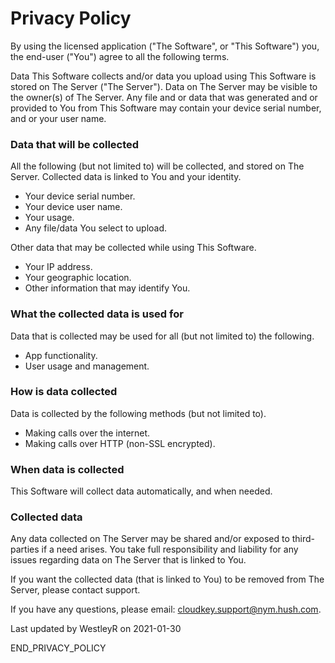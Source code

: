 # Privacy Policy

By using the licensed application ("The Software", or "This Software") you, the end-user ("You") agree to all the following terms.

Data This Software collects and/or data you upload using This Software is stored on The
Server ("The Server"). Data on The Server may be visible to the owner(s) of The Server.
Any file and or data that was generated and or provided to You from This Software may
contain your device serial number, and or your user name.

### Data that will be collected

All the following (but not limited to) will be collected, and stored on The Server. Collected
data is linked to You and your identity.

 - Your device serial number.
 - Your device user name.
 - Your usage.
 - Any file/data You select to upload.

Other data that may be collected while using This Software.

 - Your IP address.
 - Your geographic location.
 - Other information that may identify You.

### What the collected data is used for

Data that is collected may be used for all (but not limited to) the following.

 - App functionality.
 - User usage and management.

### How is data collected

Data is collected by the following methods (but not limited to).

 - Making calls over the internet.
 - Making calls over HTTP (non-SSL encrypted).

### When data is collected

This Software will collect data automatically, and when needed.

### Collected data

Any data collected on The Server may be shared and/or exposed to third-parties if a need arises. You
take full responsibility and liability for any issues regarding data on The Server that is linked to You.

If you want the collected data (that is linked to You) to be removed from The Server, please contact support.

If you have any questions, please email: cloudkey.support@nym.hush.com.

Last updated by WestleyR on 2021-01-30

END_PRIVACY_POLICY
